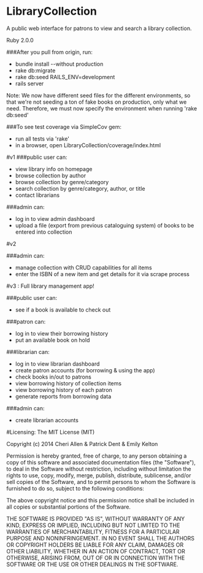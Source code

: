 LibraryCollection
=================

A public web interface for patrons to view and search a library collection.

Ruby 2.0.0

###After you pull from origin, run:
 - bundle install --without production
 - rake db:migrate
 - rake db:seed RAILS_ENV=development
 - rails server

 Note: We now have different seed files for the different environments, so that we're not seeding a ton of fake books on production, only what we need. Therefore, we must now specify the environment when running 'rake db:seed'

###To see test coverage via SimpleCov gem:
  - run all tests via 'rake'
  - in a browser, open LibraryCollection/coverage/index.html


#v1
###public user can:

 - view library info on homepage
 - browse collection by author
 - browse collection by genre/category
 - search collection by genre/category, author, or title
 - contact librarians

###admin can:

 - log in to view admin dashboard
 - upload a file (export from previous cataloguing system) of books to be entered into collection


#v2

###admin can:

 - manage collection with CRUD capabilities for all items
 - enter the ISBN of a new item and get details for it via scrape process


#v3 : Full library management app!

###public user can:

 - see if a book is available to check out

###patron can:

 - log in to view their borrowing history
 - put an available book on hold

###librarian can:

 - log in to view librarian dashboard
 - create patron accounts (for borrowing & using the app)
 - check books in/out to patrons
 - view borrowing history of collection items
 - view borrowing history of each patron
 - generate reports from borrowing data

###admin can:

 - create librarian accounts

#Licensing: The MIT License (MIT)

Copyright (c) 2014 Cheri Allen & Patrick Dent & Emily Kelton

Permission is hereby granted, free of charge, to any person obtaining a copy
of this software and associated documentation files (the "Software"), to deal
in the Software without restriction, including without limitation the rights
to use, copy, modify, merge, publish, distribute, sublicense, and/or sell
copies of the Software, and to permit persons to whom the Software is
furnished to do so, subject to the following conditions:

The above copyright notice and this permission notice shall be included in
all copies or substantial portions of the Software.

THE SOFTWARE IS PROVIDED "AS IS", WITHOUT WARRANTY OF ANY KIND, EXPRESS OR
IMPLIED, INCLUDING BUT NOT LIMITED TO THE WARRANTIES OF MERCHANTABILITY,
FITNESS FOR A PARTICULAR PURPOSE AND NONINFRINGEMENT. IN NO EVENT SHALL THE
AUTHORS OR COPYRIGHT HOLDERS BE LIABLE FOR ANY CLAIM, DAMAGES OR OTHER
LIABILITY, WHETHER IN AN ACTION OF CONTRACT, TORT OR OTHERWISE, ARISING FROM,
OUT OF OR IN CONNECTION WITH THE SOFTWARE OR THE USE OR OTHER DEALINGS IN
THE SOFTWARE.

